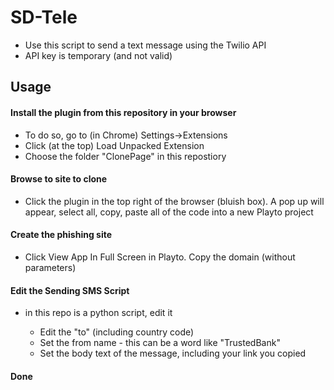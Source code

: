 # SD-Tele

* Use this script to send a text message using the Twilio API
* API key is temporary (and not valid)

## Usage

#### Install the plugin from this repository in your browser

* To do so, go to (in Chrome) Settings->Extensions
* Click (at the top) Load Unpacked Extension
* Choose the folder "ClonePage" in this repostiory

#### Browse to site to clone

* Click the plugin in the top right of the browser (bluish box). A pop up will appear, select all, copy, paste all of the code into a new Playto project

#### Create the phishing site

* Click View App In Full Screen in Playto. Copy the domain (without parameters)

#### Edit the Sending SMS Script

* in this repo is a python script, edit it

	* Edit the "to" (including country code)
	* Set the from name - this can be a word like "TrustedBank"
	* Set the body text of the message, including your link you copied

#### Done